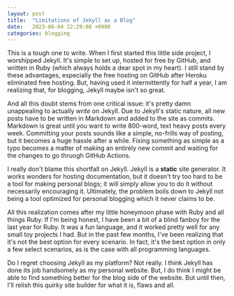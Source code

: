 ```yaml
---
layout: post
title:  "Limitations of Jekyll as a Blog"
date:   2023-06-04 22:29:00 +0900
categories: blogging 
---
```


This is a tough one to write. When I first started this little side project, I worshipped Jekyll. It's simple to set up, hosted for free by GitHub, and written in Ruby (which always holds a dear spot in my heart). I still stand by these advantages, especially the free hosting on GitHub after Heroku eliminated free hosting. But, having used it intermittently for half a year, I am realizing that, for blogging, Jekyll maybe isn't so great.

And all this doubt stems from one critical issue: it's pretty damn unappealing to actually _write_ on Jekyll. Due to Jekyll's static nature, all new posts have to be written in Markdown and added to the site as commits. 
Markdown is great until you want to write 800-word, text heavy posts every week. Committing your posts sounds like a simple, no-frills way of posting, but it becomes a huge hassle after a while. Fixing something as simple as a typo becomes a matter of making an entirely new commit and waiting for the changes to go thruogh GitHub Actions.

I really don't blame this shortfall on Jekyll. Jekyll is a **static** site generator. It works wonders for hosting documentation, but it doesn't try too hard to be a tool for making personal blogs; it will simply allow you to do it without necessarily encouraging it. Ultimately, the problem boils down to Jekyll not being a tool optimized for personal blogging which it never claims to be.

All this realization comes after my little honeymoon phase with Ruby and all things Ruby. If I'm being honest, I have been a bit of a blind fanboy for the last year for Ruby. It was a fun language, and it worked pretty well for any small toy projects I had. But in the past few months, I've been realizing that it's not the best option for every scenario. In fact, it's the best option in only a few select scenarios, as is the case with all programming languages.

Do I regret choosing Jekyll as my platform? Not really. I think Jekyll has done its job handsomely as my personal website. But, I do think I might be able to find something better for the blog side of the website. But until then, I'll relish this quirky site builder for what it is, flaws and all.
